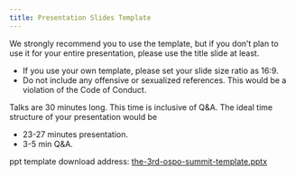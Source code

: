 ```yaml
---
title: Presentation Slides Template
---
```


We strongly recommend you to use the template, but if you don’t plan to use it for your entire presentation, please use the title slide at least.
* If you use your own template, please set your slide size ratio as 16:9.
* Do not include any offensive or sexualized references. This would be a violation of the Code of Conduct.

Talks are 30 minutes long. This time is inclusive of Q&A.
The ideal time structure of your presentation would be
* 23-27 minutes presentation.
* 3-5 min Q&A.

ppt template download address: [the-3rd-ospo-summit-template.pptx](the-3rd-ospo-summit-template.pptx)
